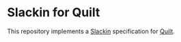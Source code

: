 # Slackin for Quilt
This repository implements a [Slackin](https://github.com/rauchg/slackin) specification
for [Quilt](http://quilt.io).
